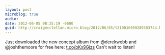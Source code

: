 ```yaml
---
layout: post
microblog: true
audio: 
date: 2012-06-05 08:35:19 -0600
guid: http://craigmcclellan.micro.blog/2012/06/05/t210016959289503744.html
---
```

Just downloaded the new concept album from @derekwebb and @joshthemoore for free here: [t.co/bKx9Gjzs](http://t.co/bKx9Gjzs) Can't wait to listen!
